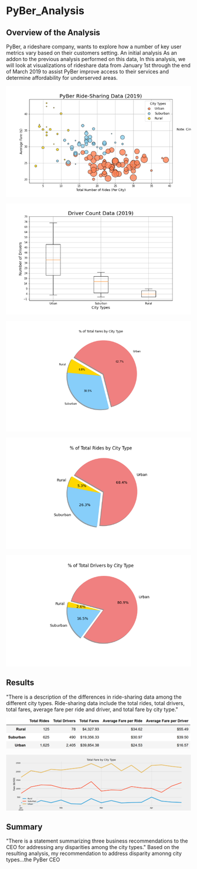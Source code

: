 # PyBer_Analysis
## Overview of the Analysis
PyBer, a rideshare company, wants to explore how a number of key user metrics vary based on their customers setting. An initial analysis  As an addon to the previous analysis performed on this data, In this analysis, we will look at visualizations of rideshare data from January 1st through the end of March 2019 to assist PyBer improve access to their services and determine affordability for underserved areas.

![Bubble Chart from Initial Analysis](https://github.com/jp3tty/PyBer_Analysis/blob/main/analysis/Fig1.png)

![Driver Count Stats](https://github.com/jp3tty/PyBer_Analysis/blob/main/analysis/Fig2.png)

![% of Fare by City](https://github.com/jp3tty/PyBer_Analysis/blob/main/analysis/Fig5.png)

![% of Rides by City](https://github.com/jp3tty/PyBer_Analysis/blob/main/analysis/Fig6.png)

![% of Drivers by City](https://github.com/jp3tty/PyBer_Analysis/blob/main/analysis/Fig7.png)



## Results
"There is a description of the differences in ride-sharing data among the different city types. Ride-sharing data include the total rides, total drivers, total fares, average fare per ride and driver, and total fare by city type."

![PyBer Summary](https://github.com/jp3tty/PyBer_Analysis/blob/main/analysis/PyBer_Summary.PNG)

![PyBer_Fare_Plot](https://github.com/jp3tty/PyBer_Analysis/blob/main/analysis/PyBer_Challenge_Fare.png)



## Summary
"There is a statement summarizing three business recommendations to the CEO for addressing any disparities among the city types."
Based on the resulting analysis, my recommendation to address disparity amonng city types...the PyBer CEO 

